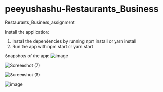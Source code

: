 # peeyushashu-Restaurants_Business
Restaurants_Business_assignment

Install the application:
1. Install the dependencies by running npm install or yarn install
2. Run the app with npm start or yarn start

Snapshots of the app:
![image](https://user-images.githubusercontent.com/34863102/173282423-4d397448-052e-4282-945f-626fa093dd5e.png)

![Screenshot (7)](https://user-images.githubusercontent.com/34863102/173282962-a8f61957-d1aa-42c7-b2f8-b4e042520361.png)

![Screenshot (5)](https://user-images.githubusercontent.com/34863102/173283057-91786dd9-2d17-40f1-9671-5a53731106c2.png)

![image](https://user-images.githubusercontent.com/34863102/173283064-7fc0e5a4-568b-4720-b9fd-772f38bc2da1.png)
